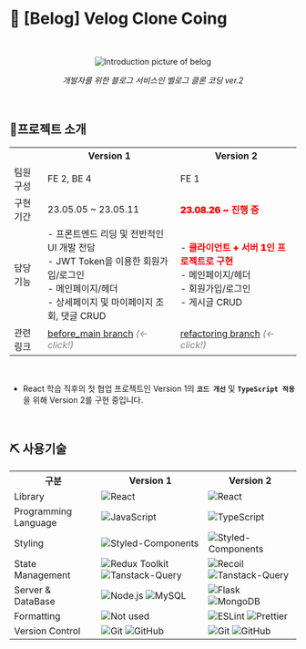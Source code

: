 # **📒 [Belog] Velog Clone Coing**

<br/>

<p align="center"><img src="https://github.com/hansololiviakim/velog_clone_FE/assets/84097192/8fcdd6e7-1fd8-4e42-aaf7-69769d9e600c" alt="Introduction picture of belog"></p>

_<p align="center">개발자를 위한 블로그 서비스인 벨로그 클론 코딩 ver.2</p>_

<br/>

## **🎯프로젝트 소개**

<table>
  <tr>
    <th></th>
    <th>Version 1</th>
    <th>Version 2</th>
  </tr>
  <tr>
    <td>팀원 구성</td>
    <td>FE 2, BE 4</td>
    <td>FE 1</td>
  </tr>
  <tr>
    <td>구현 기간</td>
    <td>23.05.05 ~ 23.05.11</td>
    <td><strong style="color: red; font-weight: 900;">23.08.26 ~ 진행 중</strong></td>
  </tr>
  <tr>
    <td>담당 기능</td>
    <td>
      - 프론트엔드 리딩 및 전반적인 UI 개발 전담<br/>
      - JWT Token을 이용한 회원가입/로그인<br/>
      - 메인페이지/헤더<br/>
      - 상세페이지 및 마이페이지 조회, 댓글 CRUD
    </td>
    <td>
      - <strong style="color: red; font-weight: 900;">클라이언트 + 서버 1인 프로젝트로 구현</strong><br>
      - 메인페이지/헤더<br/>
      - 회원가입/로그인<br/>
      - 게시글 CRUD
    </td>
  </tr>
  <tr>
    <td>관련 링크</td>
    <td><a href="https://github.com/hansololiviakim/velog_clone_FE/tree/before_main">before_main branch</a> <i style="color: gray;">(← click!)</i></td>
    <td><a href="https://github.com/hansololiviakim/velog_clone_FE/tree/refactoring">refactoring branch</a> <i style="color: gray;">(← click!)</i></td>
  </tr>
</table>

<br/>

- React 학습 직후의 첫 협업 프로젝트인 Version 1의 **`코드 개선`** 및 **`TypeScript 적용`** 을 위해 Version 2를 구현 중입니다.

<br/>

## **⛏ 사용기술**

<table>
  <tr>
    <th>구분</th>
    <th>Version 1</th>
    <th>Version 2</th>
  </tr>
  <tr>
    <td>Library</td>
    <td><img src="https://img.shields.io/badge/React-5DC1DA?style=for-the-badge&logo=React&logoColor=white" alt="React"></td>
    <td><img src="https://img.shields.io/badge/React-5DC1DA?style=for-the-badge&logo=React&logoColor=white" alt="React"></td>
  </tr>
  <tr>
    <td>Programming Language</td>
    <td><img src="https://img.shields.io/badge/JavaScript-F7E025.svg?style=for-the-badge&logo=JavaScript&logoColor=white" alt="JavaScript"></td>
    <td><img src="https://img.shields.io/badge/TypeScript-3178C6.svg?style=for-the-badge&logo=TypeScript&logoColor=white" alt="TypeScript"></td>
  </tr>
  <tr>
    <td>Styling</td>
    <td><img src="https://img.shields.io/badge/styled--components-DB7093?style=for-the-badge&logo=styled-components&logoColor=white" alt="Styled-Components"></td>
    <td><img src="https://img.shields.io/badge/styled--components-DB7093?style=for-the-badge&logo=styled-components&logoColor=white" alt="Styled-Components"></td>
  </tr>
  <tr>
    <td>State Management</td>
    <td><img src="https://img.shields.io/badge/Redux--Toolkit-7B51BE?style=for-the-badge&logo=Redux&logoColor=white" alt="Redux Toolkit"> <img src="https://img.shields.io/badge/tanstack--query-FF4759?style=for-the-badge&logo=react-query&logoColor=white" alt="Tanstack-Query"></td>
    <td><img src="https://img.shields.io/badge/recoil-5D4EFF?style=for-the-badge&logo=Recoil&logoColor=white" alt="Recoil"> <img src="https://img.shields.io/badge/tanstack--query-FF4759?style=for-the-badge&logo=react-query&logoColor=white" alt="Tanstack-Query"></td>
  </tr>
  <tr>
    <td>Server & DataBase</td>
    <td><img src="https://img.shields.io/badge/Node--js-468C45?style=for-the-badge&logo=node.js&logoColor=white" alt="Node.js"> <img src="https://img.shields.io/badge/My--SQL-08668F?style=for-the-badge&logo=mysql&logoColor=white" alt="MySQL"></td>
    <td><img src="https://img.shields.io/badge/Flask-080808?style=for-the-badge&logo=flask&logoColor=white" alt="Flask"> <img src="https://img.shields.io/badge/Mongo--DB-17AD55?style=for-the-badge&logo=mongodb&logoColor=white" alt="MongoDB"></td>
  </tr>
  <tr>
    <td>Formatting</td>
    <td><img src="https://img.shields.io/badge/Not--used-FFF.svg?style=for-the-badge" alt="Not used"></td>
    <td><img src="https://img.shields.io/badge/ESLint-4B3263?style=for-the-badge&logo=eslint&logoColor=white" alt="ESLint"> <img src="https://img.shields.io/badge/Prettier-F7B93E?style=for-the-badge&logo=prettier&logoColor=white" alt="Prettier"></td>
  </tr>
  <tr>
    <td>Version Control</td>
    <td><img src="https://img.shields.io/badge/git-%23F05033.svg?style=for-the-badge&logo=git&logoColor=white" alt="Git"> <img src="https://img.shields.io/badge/github-%23121011.svg?style=for-the-badge&logo=github&logoColor=white" alt="GitHub"></td>
    <td><img src="https://img.shields.io/badge/git-%23F05033.svg?style=for-the-badge&logo=git&logoColor=white" alt="Git"> <img src="https://img.shields.io/badge/github-%23121011.svg?style=for-the-badge&logo=github&logoColor=white" alt="GitHub"></td>
  </tr>
</table>

<br/>
